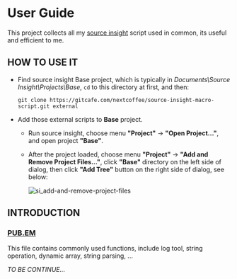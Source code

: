 
# User Guide

This project collects all my [source insight](http://www.sourceinsight.com/) script used in common, its useful and efficient to me.

## HOW TO USE IT

- Find source insight Base project, which is typically in *Documents\Source Insight\Projects\Base*, `cd` to this directory at first, and then:

    `git clone https://gitcafe.com/nextcoffee/source-insight-macro-script.git external`

- Add those external scripts to **Base** project.

  - Run source insight, choose menu **"Project"** -> **"Open Project..."**, and open project **"Base"**.

  - After the project loaded, choose menu **"Project"** -> **"Add and Remove Project Files..."**, click **"Base"** directory on the left side of dialog, then click **"Add Tree"** button on the right side of dialog, see below:

    ![si_add-and-remove-project-files](https://gitcafe.com/nextcoffee/source-insight-macro-script/raw/master/doc/images/si_add-and-remove-project-files.png)

## INTRODUCTION

### [PUB.EM](/doc/pub.md)

This file contains commonly used functions, include log tool, string operation, dynamic array, string parsing, ...

*TO BE CONTINUE...*